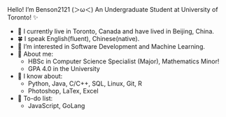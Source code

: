 Hello! I’m Benson2121 \(＞ω＜) An Undergraduate Student at University of Toronto! ✨
- 🍃 I currently live in Toronto, Canada and have lived in Beijing, China.
- 🍀 I speak English(fluent), Chinese(native).
- 👀 I’m interested in Software Development and Machine Learning.
- 💞️ About me:
  - HBSc in Computer Science Specialist (Major), Mathematics Minor!
  - GPA 4.0 in the University
- 🌱 I know about:
  - Python, Java, C/C++, SQL, Linux, Git, R
  - Photoshop, LaTex, Excel
- 🌲 To-do list:
  - JavaScript, GoLang
